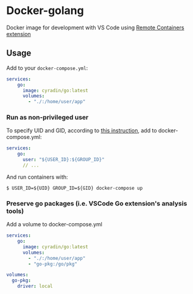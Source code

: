 # Docker-golang

Docker image for development with VS Code using [Remote Containers extension](https://code.visualstudio.com/docs/remote/containers)

## Usage

Add to your `docker-compose.yml`:

```yaml
services:
    go:
      image: cyradin/go:latest
      volumes:
        - "./:/home/user/app"
```

### Run as non-privileged user

To specify UID and GID, according to [this instruction](https://dev.to/acro5piano/specifying-user-and-group-in-docker-i2e), add to docker-compose.yml:
```yaml
services:
    go:
      user: "${USER_ID}:${GROUP_ID}"
      // ...
```

And run containers with:
```shell
$ USER_ID=${UID} GROUP_ID=${GID} docker-compose up
```

### Preserve go packages (i.e. VSCode Go extension's analysis tools)

Add a volume to docker-compose.yml

```yaml
services:
    go:
      image: cyradin/go:latest
      volumes:
        - "./:/home/user/app"
        - "go-pkg:/go/pkg"

volumes:
  go-pkg:
    driver: local
```
